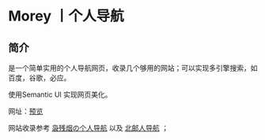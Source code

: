 # Morey 丨个人导航

 ## 简介

是一个简单实用的个人导航网页，收录几个够用的网站；可以实现多引擎搜索，如百度，谷歌，必应。

使用Semantic UI 实现网页美化。

网址：[预览](https://amiron0188.github.io/daohang/)

网站收录参考 [袅残烟の个人导航](http://so.pcwuyu.com/) 以及  [北邮人导航](http://byr.wiki/) ；
